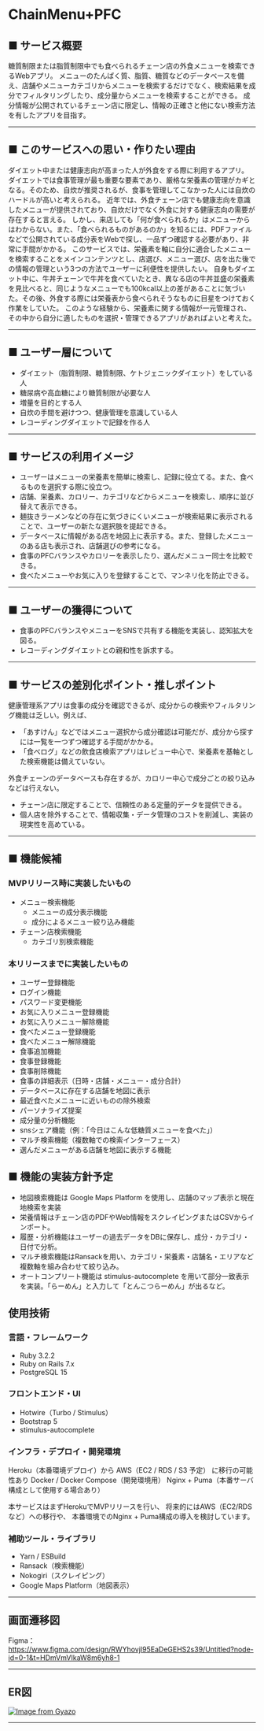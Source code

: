 # ChainMenu+PFC

## ■ サービス概要

糖質制限または脂質制限中でも食べられるチェーン店の外食メニューを検索できるWebアプリ。
メニューのたんぱく質、脂質、糖質などのデータベースを備え、店舗やメニューカテゴリからメニューを検索するだけでなく、検索結果を成分でフィルタリングしたり、成分量からメニューを検索することができる。
成分情報が公開されているチェーン店に限定し、情報の正確さと他にない検索方法を有したアプリを目指す。

---

## ■ このサービスへの思い・作りたい理由

ダイエット中または健康志向が高まった人が外食をする際に利用するアプリ。
ダイエットでは食事管理が最も重要な要素であり、厳格な栄養素の管理がカギとなる。そのため、自炊が推奨されるが、食事を管理してこなかった人には自炊のハードルが高いと考えられる。
近年では、外食チェーン店でも健康志向を意識したメニューが提供されており、自炊だけでなく外食に対する健康志向の需要が存在すると言える。
しかし、来店しても「何が食べられるか」はメニューからはわからない。また、「食べられるものがあるのか」を知るには、PDFファイルなどで公開されている成分表をWebで探し、一品ずつ確認する必要があり、非常に手間がかかる。
このサービスでは、栄養素を軸に自分に適合したメニューを検索することをメインコンテンツとし、店選び、メニュー選び、店を出た後での情報の管理という3つの方法でユーザーに利便性を提供したい。
自身もダイエット中に、牛丼チェーンで牛丼を食べていたとき、異なる店の牛丼並盛の栄養素を見比べると、同じようなメニューでも100kcal以上の差があることに気づいた。その後、外食する際には栄養表から食べられそうなものに目星をつけておく作業をしていた。
このような経験から、栄養素に関する情報が一元管理され、その中から自分に適したものを選択・管理できるアプリがあればよいと考えた。

---

## ■ ユーザー層について

- ダイエット（脂質制限、糖質制限、ケトジェニックダイエット）をしている人  
- 糖尿病や高血糖により糖質制限が必要な人  
- 増量を目的とする人  
- 自炊の手間を避けつつ、健康管理を意識している人  
- レコーディングダイエットで記録を作る人  

---

## ■ サービスの利用イメージ

- ユーザーはメニューの栄養素を簡単に検索し、記録に役立てる。また、食べるものを選択する際に役立つ。
- 店舗、栄養素、カロリー、カテゴリなどからメニューを検索し、順序に並び替えて表示できる。
- 麺抜きラーメンなどの存在に気づきにくいメニューが検索結果に表示されることで、ユーザーの新たな選択肢を提起できる。
- データベースに情報がある店を地図上に表示する。また、登録したメニューのある店も表示され、店舗選びの参考になる。
- 食事のPFCバランスやカロリーを表示したり、選んだメニュー同士を比較できる。
- 食べたメニューやお気に入りを登録することで、マンネリ化を防止できる。

---

## ■ ユーザーの獲得について

- 食事のPFCバランスやメニューをSNSで共有する機能を実装し、認知拡大を図る。
- レコーディングダイエットとの親和性を訴求する。

---

## ■ サービスの差別化ポイント・推しポイント

健康管理系アプリは食事の成分を確認できるが、成分からの検索やフィルタリング機能は乏しい。例えば、
- 「あすけん」などではメニュー選択から成分確認は可能だが、成分から探すには一覧を一つずつ確認する手間がかかる。
- 「食べログ」などの飲食店検索アプリはレビュー中心で、栄養素を基軸とした検索機能は備えていない。

外食チェーンのデータベースも存在するが、カロリー中心で成分ごとの絞り込みなどは行えない。
- チェーン店に限定することで、信頼性のある定量的データを提供できる。
- 個人店を除外することで、情報収集・データ管理のコストを削減し、実装の現実性を高めている。

---

## ■ 機能候補

### MVPリリース時に実装したいもの

- メニュー検索機能
	- メニューの成分表示機能
	- 成分によるメニュー絞り込み機能
- チェーン店検索機能
	- カテゴリ別検索機能

### 本リリースまでに実装したいもの

- ユーザー登録機能
- ログイン機能
- パスワード変更機能
- お気に入りメニュー登録機能
- お気に入りメニュー解除機能
- 食べたメニュー登録機能
- 食べたメニュー解除機能
- 食事追加機能
- 食事登録機能
- 食事削除機能
- 食事の詳細表示（日時・店舗・メニュー・成分合計）
- データベースに存在する店舗を地図に表示
- 最近食べたメニューに近いものの除外検索
- パーソナライズ提案
- 成分量の分析機能
- snsシェア機能（例：「今日はこんな低糖質メニューを食べた」）
- マルチ検索機能（複数軸での検索インターフェース）
- 選んだメニューがある店舗を地図に表示する機能

## ■ 機能の実装方針予定

- 地図検索機能は Google Maps Platform を使用し、店舗のマップ表示と現在地検索を実装
- 栄養情報はチェーン店のPDFやWeb情報をスクレイピングまたはCSVからインポート。
- 履歴・分析機能はユーザーの過去データをDBに保存し、成分・カテゴリ・日付で分析。
- マルチ検索機能はRansackを用い、カテゴリ・栄養素・店舗名・エリアなど複数軸を組み合わせて絞り込み。
- オートコンプリート機能は stimulus-autocomplete を用いて部分一致表示を実装。「らーめん」と入力して「とんこつらーめん」が出るなど。

## 使用技術

### 言語・フレームワーク

- Ruby 3.2.2  
- Ruby on Rails 7.x  
- PostgreSQL 15

### フロントエンド・UI

- Hotwire（Turbo / Stimulus）  
- Bootstrap 5  
- stimulus-autocomplete  

### インフラ・デプロイ・開発環境

Heroku（本番環境デプロイ）から AWS（EC2 / RDS / S3 予定）
に移行の可能性あり
Docker / Docker Compose（開発環境用）
Nginx + Puma（本番サーバ構成として使用する場合あり）

本サービスはまずHerokuでMVPリリースを行い、
将来的にはAWS（EC2/RDSなど）への移行や、
本番環境でのNginx + Puma構成の導入を検討しています。

### 補助ツール・ライブラリ
  
- Yarn / ESBuild  
- Ransack（検索機能）  
- Nokogiri（スクレイピング）  
- Google Maps Platform（地図表示）

---

## 画面遷移図
Figma：https://www.figma.com/design/RWYhovjI95EaDeGEHS2s39/Untitled?node-id=0-1&t=HDmVmVIkaW8m6yh8-1

---

## ER図
[![Image from Gyazo](https://i.gyazo.com/ac218b192e04f4d149d6397adec056d5.png)](https://gyazo.com/ac218b192e04f4d149d6397adec056d5)

---
